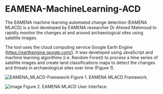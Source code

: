 # EAMENA-MachineLearning-ACD
The EAMENA machine learning automated change detection (EAMENA MLACD) is a tool developed by EAMENA researcher Dr Ahmed Mahmoud to rapidly monitor the changes at and around archaeological sites using satellite images.

The tool uses the cloud computing service Google Earth Engine (https://earthengine.google.com/). It was developed using JavaScript and machine learning algorithms (i.e. Random Forest) to process a time series of satellite images and create land classifications maps to detect the changes and threats in archaeological sites over time (Figure 1).

![EAMENA_MLACD-Framework](https://github.com/AhmedMAMahmoud/EAMENA-MachineLearning-ACD/assets/104382320/0f058ee8-afd8-41af-8d96-5e2bca28aa3a)
Figure 1. EAMENA MLACD Framework.

![image](https://github.com/AhmedMAMahmoud/EAMENA-MachineLearning-ACD/assets/104382320/f47734ab-3e4c-4596-8710-7bd99cfa0e0c)
Figure 2. EAMENA MLACD User Interface.
